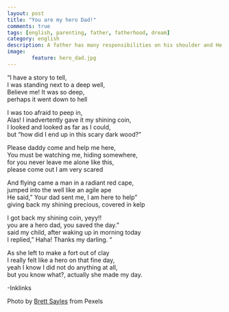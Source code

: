 ```yaml
---
layout: post
title: "You are my hero Dad!"
comments: true
tags: [english, parenting, father, fatherhood, dream]
category: english
description: A father has many responsibilities on his shoulder and He is always the first hero of a girl. This poem engraves such priceless father-daughter bond along with its own flavoured fun. You will surely love it.
image: 
        feature: hero_dad.jpg
---
```


“I have a story to tell,<br/> 
I was standing next to a deep well,<br/>
Believe me! It was so deep,<br/>
perhaps it went down to hell<br/>

I was too afraid to peep in,<br/>
Alas! I inadvertently gave it my shining coin,<br/>
I looked and looked as far as I could,<br/>
but “how did I end up in this scary dark wood?”<br/>

Please daddy come and help me here, <br/>
You must be watching me, hiding somewhere,<br/>
for you never leave me alone like this,<br/>
please come out I am very scared<br/>

And flying came a man in a radiant red cape,<br/>
jumped into the well like an agile ape<br/>
He said,” Your dad sent me, I am here to help”<br/>
giving back my shining precious, covered in kelp<br/>


I got back my shining coin, yeyy!!<br/> 
you are a hero dad, you saved the day.”<br/>
said my child, after waking up in morning today<br/>
I replied,” Haha! Thanks my darling. “<br/>

As she left to make a fort out of clay<br/>
I really felt like a hero on that fine day,<br/>
yeah I know I did not do anything at all,<br/>
but you know what?, actually she made my day.<br/>

-Inklinks

Photo by [Brett Sayles](//www.pexels.com/@brett-sayles) from Pexels

